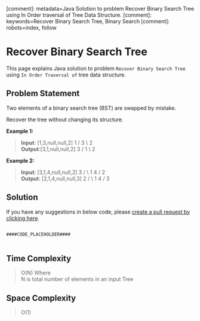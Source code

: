 [comment]: metadata=Java Solution to problem Recover Binary Search Tree using In Order traversal of Tree Data Structure.
[comment]: keywords=Recover Binary Search Tree, Binary Search
[comment]: robots=index, follow


<h1>Recover Binary Search Tree</h1>
<p>
This page explains Java solution to problem <code class="inline">Recover Binary Search Tree</code> using <code class="inline">In Order Traversal of</code> tree data structure.
</p>


<h2 class="heading">Problem Statement</h2>
<p>
Two elements of a binary search tree (BST) are swapped by mistake.
</p>
<p>
Recover the tree without changing its structure.
</p>

<b>Example 1:</b>
<blockquote>
<p>
<b>Input</b>: [1,3,null,null,2] 
   1
  /
 3
  \
   2
<br />
<b>Output</b>:[3,1,null,null,2]
   3
  /
 1
  \
   2
<br />
</p>
</blockquote>

<b>Example 2:</b>
<blockquote>
<p>
<b>Input</b>: [3,1,4,null,null,2]
  3
 / \
1   4
   /
  2
<br/>
<b>Output</b>: [2,1,4,null,null,3]
  2
 / \
1   4
   /
  3
<br/>
</p>
</blockquote>


<h2 class="heading">Solution</h2>
If you have any suggestions in below code, please <a href="####LINK_PLACEHOLDER####" target="_blank" rel="noopener noreferrer" class="absolute">create a pull request by clicking here</a>.
<pre>
<code class="language-java">
####CODE_PLACEHOLDER####
</code>
</pre>


<h2 class="heading">Time Complexity</h2>
<blockquote>
<p>
O(N) Where <br />
N is total number of elements in an input Tree
</p>
</blockquote>


<h2 class="heading">Space Complexity</h2>
<blockquote>
<p>O(1)</p>
</blockquote>